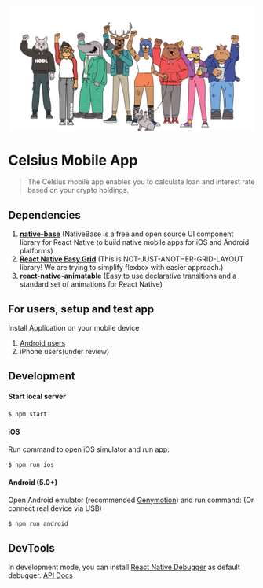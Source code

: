 ![Power to the people](./assets/images/power-to-the-people.png)

# Celsius Mobile App

>The Celsius mobile app enables you to calculate loan and interest rate based on your crypto holdings.

Dependencies
--------------

1. **[native-base](https://docs.nativebase.io/#Introduction)** (NativeBase is a free and open source UI component library for React Native to build native mobile apps for iOS and Android platforms)
2. **[React Native Easy Grid](https://github.com/GeekyAnts/react-native-easy-grid)** (This is NOT-JUST-ANOTHER-GRID-LAYOUT library! We are trying to simplify flexbox with easier approach.)
2. **[react-native-animatable](https://github.com/oblador/react-native-animatable)** (Easy to use declarative transitions and a standard set of animations for React Native)

For users, setup and test app
-------------

Install Application on your mobile device

1. [Android users](https://play.google.com/store/apps/details?id=network.celsius.borrower)
2. iPhone users(under review)

Development
-------------

#### Start local server
```bash
$ npm start
```

#### iOS
Run command to open iOS simulator and run app:

```bash
$ npm run ios
```
#### Android (5.0+)
Open Android emulator (recommended [Genymotion](https://www.genymotion.com/)) and run command: (Or connect real device via USB)

```bash 
$ npm run android
```

DevTools
-------------

In development mode, you can install [React Native Debugger](https://github.com/jhen0409/react-native-debugger) as default debugger.
[API Docs](https://documenter.getpostman.com/view/4207695/celsius/RW1aHzQg#bf6e3009-2736-4a6e-b1a0-c0928c704550)
